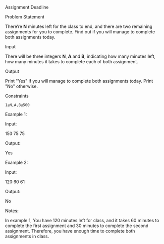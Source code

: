 Assignment Deadline

Problem Statement

There’re **N** minutes left for the class to end, and there are two remaining assignments for you to complete. Find out if you will manage to complete both assignments today.

Input

There will be three integers **N**, **A** and **B**, indicating how many minutes left, how many minutes it takes to complete each of both assignment.

Output

Print "Yes" if you will manage to complete both assignments today. Print "No" otherwise.

Constraints

    1≤N,A,B≤500

Example 1:

Input:

150 75 75

Output:

Yes

Example 2:

Input:

120 60 61

Output:

No

Notes:

In example 1, You have 120 minutes left for class, and it takes 60 minutes to complete the first assignment and 30 minutes to complete the second assignment. Therefore, you have enough time to complete both assignments in class.
